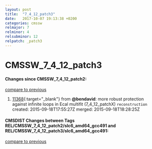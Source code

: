 ```yaml
---
layout: post
title:  "7_4_12_patch3"
date:   2017-10-07 19:13:38 +0200
categories: cmssw
relmajor: 7
relminor: 4
relsubminor: 12
relpatch: _patch3
---
```


# CMSSW_7_4_12_patch3
#### Changes since CMSSW_7_4_12_patch2:

[compare to previous](https://github.com/cms-sw/cmssw/compare/CMSSW_7_4_12_patch2...CMSSW_7_4_12_patch3)



1. [11368](http://github.com/cms-sw/cmssw/pull/11368){:target="_blank"}  from **@bendavid**: more robust protection against infinite loops in Ecal multifit (7_4_12_patchX) `reconstruction`  created: 2015-09-18T17:55:27Z merged: 2015-09-18T18:28:25Z

#### CMSDIST Changes between Tags REL/CMSSW_7_4_12_patch2/slc6_amd64_gcc491 and REL/CMSSW_7_4_12_patch3/slc6_amd64_gcc491:

[compare to previous](https://github.com/cms-sw/cmsdist/compare/REL/CMSSW_7_4_12_patch2/slc6_amd64_gcc491...REL/CMSSW_7_4_12_patch3/slc6_amd64_gcc491)


